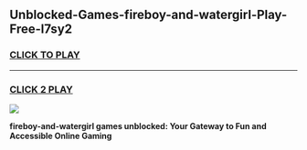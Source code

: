 
## Unblocked-Games-fireboy-and-watergirl-Play-Free-l7sy2
<h3>
<a href="https://premium76.site?title=fireboy-and-watergirl&ref=24M">CLICK TO PLAY</a></h3>
<hr>

<h3>
<a href="https://premium76.site?title=fireboy-and-watergirl&ref=24M">CLICK 2 PLAY</a>
  
</h3>

<a href="https://premium76.site?title=fireboy-and-watergirl&ref=24M"><img src="https://clearcache.store/games.png"></a>


**fireboy-and-watergirl games unblocked: Your Gateway to Fun and Accessible Online Gaming**
